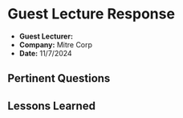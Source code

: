 # Guest Lecture Response
* **Guest Lecturer:** 
* **Company:** Mitre Corp
* **Date:** 11/7/2024

## Pertinent Questions


## Lessons Learned
